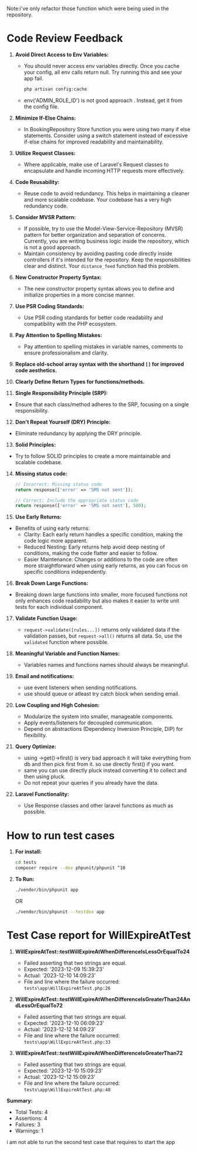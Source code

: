 Note:i've only refactor those function which were being used in the repository.

# Code Review Feedback
1. **Avoid Direct Access to Env Variables:**
   - You should never access env variables directly. Once you cache your config, all env calls return null. Try running this and see your app fail.
     ```bash
     php artisan config:cache
     ```
   -  env('ADMIN_ROLE_ID') is not good approach . Instead, get it from the config file.

2. **Minimize If-Else Chains:**
   - In BookingRepository Store function you were using two many if else statements. Consider using a switch statement instead of excessive if-else chains for improved readability and maintainability.

3. **Utilize Request Classes:**
   - Where applicable, make use of Laravel's Request classes to encapsulate and handle incoming HTTP requests more effectively.

4. **Code Reusability:**
   - Reuse code to avoid redundancy. This helps in maintaining a cleaner and more scalable codebase. Your codebase has a very high redundancy code.

5. **Consider MVSR Pattern:**
   - If possible, try to use the Model-View-Service-Repository (MVSR) pattern for better organization and separation of concerns. Currently, you are writing business logic inside the repository, which is not a good approach.
   - Maintain consistency by avoiding pasting code directly inside controllers if it's intended for the repository. Keep the responsibilities clear and distinct. Your `distance_feed` function had this problem.

6. **New Constructor Property Syntax:**
   - The new constructor property syntax allows you to define and initialize properties in a more concise manner.

7. **Use PSR Coding Standards:**
   - Use PSR coding standards for better code readability and compatibility with the PHP ecosystem.

8. **Pay Attention to Spelling Mistakes:**
   - Pay attention to spelling mistakes in variable names, comments to ensure professionalism and clarity.

9. **Replace old-school array syntax with the shorthand `[]` for improved code aesthetics.**

10. **Clearly Define Return Types for functions/methods.**

11. **Single Responsibility Principle (SRP):**
   - Ensure that each class/method adheres to the SRP, focusing on a single responsibility.

12. **Don't Repeat Yourself (DRY) Principle:**
   - Eliminate redundancy by applying the DRY principle.

13. **Solid Principles:**
   - Try to follow SOLID principles to create a more maintainable and scalable codebase.

14. **Missing status code:**
    ```php
    // Incorrect: Missing status code
    return response(['error' => 'SMS not sent']);

    // Correct: Include the appropriate status code
    return response(['error' => 'SMS not sent'], 500);
    ```

15. **Use Early Returns:**
   - Benefits of using early returns:
     - Clarity: Each early return handles a specific condition, making the code logic more apparent.
     - Reduced Nesting: Early returns help avoid deep nesting of conditions, making the code flatter and easier to follow.
     - Easier Maintenance: Changes or additions to the code are often more straightforward when using early returns, as you can focus on specific conditions independently.

16. **Break Down Large Functions:**
   - Breaking down large functions into smaller, more focused functions not only enhances code readability but also makes it easier to write unit tests for each individual component.

17. **Validate Function Usage:**
    - `request->validate([rules...])` returns only validated data if the validation passes, but `request->all()` returns all data. So, use the `validated` function where possible.

18. **Meaningful Variable and Function Names:**
    - Variables names and functions names should always be meaningful.

19. **Email and notifications:**
    - use event listeners when sending notifications.
    - use should queue or atleast try catch block when sending email.

20. **Low Coupling and High Cohesion:**
    - Modularize the system into smaller, manageable components.
    - Apply events/listeners for decoupled communication.
    - Depend on abstractions (Dependency Inversion Principle, DIP) for flexibility.

21. **Query Optimize:**
    - using ->get()->first() is very bad approach it will take everything from db and then pick first from it. so use directly first() if you want.
    - same you can use directly pluck instead converting it to collect and then using pluck.
    - Do not repeat your queries if you already have the data.


22. **Laravel Functionality:**
    - Use Response classes and other laravel functions as much as possible.


# How to run test cases

1. **For  install:**
     ```bash
     cd tests
     composer require --dev phpunit/phpunit ^10 
    ```
2. **To  Run:**
     ```bash
     ./vendor/bin/phpunit app
     ```
     OR
     ```bash
     ./vendor/bin/phpunit --testdox app
     ```
# Test Case report for WillExpireAtTest

1. **WillExpireAtTest::testWillExpireAtWhenDifferenceIsLessOrEqualTo24**
   - Failed asserting that two strings are equal.
   - Expected: '2023-12-09 15:39:23'
   - Actual: '2023-12-10 14:09:23'
   - File and line where the failure occurred: `tests\app\WillExpireAtTest.php:26`

2. **WillExpireAtTest::testWillExpireAtWhenDifferenceIsGreaterThan24AndLessOrEqualTo72**
   - Failed asserting that two strings are equal.
   - Expected: '2023-12-10 06:09:23'
   - Actual: '2023-12-12 14:09:23'
   - File and line where the failure occurred: `tests\app\WillExpireAtTest.php:33`

3. **WillExpireAtTest::testWillExpireAtWhenDifferenceIsGreaterThan72**
   - Failed asserting that two strings are equal.
   - Expected: '2023-12-10 15:09:23'
   - Actual: '2023-12-12 15:09:23'
   - File and line where the failure occurred: `tests\app\WillExpireAtTest.php:40`

**Summary:**
- Total Tests: 4
- Assertions: 4
- Failures: 3
- Warnings: 1

i am not able to run the second test case that requires to start the app
